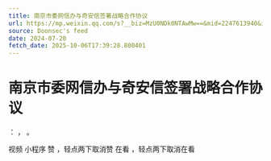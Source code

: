 ```yaml
---
title: 南京市委网信办与奇安信签署战略合作协议
url: https://mp.weixin.qq.com/s?__biz=MzU0NDk0NTAwMw==&mid=2247613940&idx=2&sn=b59c2354aa1ca732a367ab13bfad45fb
source: Doonsec's feed
date: 2024-07-20
fetch_date: 2025-10-06T17:39:28.800401
---
```


# 南京市委网信办与奇安信签署战略合作协议

：
，
。

视频
小程序
赞
，轻点两下取消赞
在看
，轻点两下取消在看